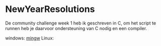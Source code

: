 # NewYearResolutions

De community challenge week 1 heb ik geschreven in C, om het script te runnen heb je daarvoor ondersteuning van C nodig en een compiler.

windows: [mingw](httpsmingw://www.mingw-w64.org/)
Linux:

